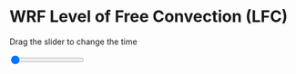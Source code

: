 <h1>WRF Level of Free Convection (LFC)</h1>
<p>Drag the slider to change the time</p>

<div class="slidecontainer">
<input oninput='setImage(this)' class="slider" type="range" min="0" max="31" value="0" step="1" />
<img id='img'/>
</div>

<script>
var img = document.getElementById('img');
var img_array = ['/assets/images/wrf/lc_wrfout_d01_2020-03-31_12:00:00.png',
'/assets/images/wrf/lc_wrfout_d01_2020-03-31_13:00:00.png',
'/assets/images/wrf/lc_wrfout_d01_2020-03-31_14:00:00.png',
'/assets/images/wrf/lc_wrfout_d01_2020-03-31_15:00:00.png',
'/assets/images/wrf/lc_wrfout_d01_2020-03-31_16:00:00.png',
'/assets/images/wrf/lc_wrfout_d01_2020-03-31_17:00:00.png',
'/assets/images/wrf/lc_wrfout_d01_2020-03-31_18:00:00.png',
'/assets/images/wrf/lc_wrfout_d01_2020-03-31_19:00:00.png',
'/assets/images/wrf/lc_wrfout_d01_2020-03-31_20:00:00.png',
'/assets/images/wrf/lc_wrfout_d01_2020-03-31_21:00:00.png',
'/assets/images/wrf/lc_wrfout_d01_2020-03-31_22:00:00.png',
'/assets/images/wrf/lc_wrfout_d01_2020-03-31_23:00:00.png',
'/assets/images/wrf/lc_wrfout_d01_2020-04-01_00:00:00.png',
'/assets/images/wrf/lc_wrfout_d01_2020-04-01_01:00:00.png',
'/assets/images/wrf/lc_wrfout_d01_2020-04-01_02:00:00.png',
'/assets/images/wrf/lc_wrfout_d01_2020-04-01_03:00:00.png',
'/assets/images/wrf/lc_wrfout_d01_2020-04-01_04:00:00.png',
'/assets/images/wrf/lc_wrfout_d01_2020-04-01_05:00:00.png',
'/assets/images/wrf/lc_wrfout_d01_2020-04-01_06:00:00.png',
'/assets/images/wrf/lc_wrfout_d01_2020-04-01_07:00:00.png',
'/assets/images/wrf/lc_wrfout_d01_2020-04-01_08:00:00.png',
'/assets/images/wrf/lc_wrfout_d01_2020-04-01_09:00:00.png',
'/assets/images/wrf/lc_wrfout_d01_2020-04-01_10:00:00.png',
'/assets/images/wrf/lc_wrfout_d01_2020-04-01_11:00:00.png',
'/assets/images/wrf/lc_wrfout_d01_2020-04-01_12:00:00.png',
'/assets/images/wrf/lc_wrfout_d01_2020-04-01_13:00:00.png',
'/assets/images/wrf/lc_wrfout_d01_2020-04-01_14:00:00.png',
'/assets/images/wrf/lc_wrfout_d01_2020-04-01_15:00:00.png',
'/assets/images/wrf/lc_wrfout_d01_2020-04-01_16:00:00.png',
'/assets/images/wrf/lc_wrfout_d01_2020-04-01_17:00:00.png',
'/assets/images/wrf/lc_wrfout_d01_2020-04-01_18:00:00.png',];
function setImage(obj)
{
        var value = obj.value;
        img.src = img_array[value];

}
</script>
